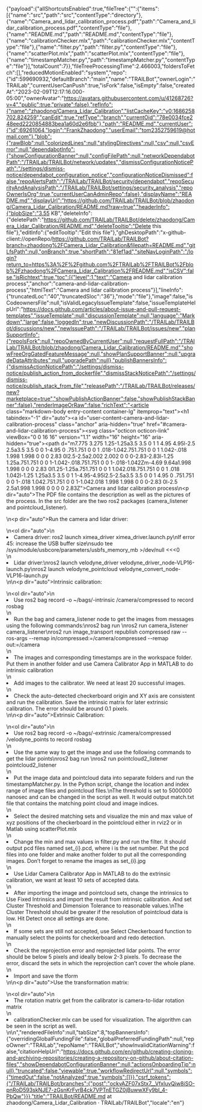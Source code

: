 {"payload":{"allShortcutsEnabled":true,"fileTree":{"":{"items":[{"name":"src","path":"src","contentType":"directory"},{"name":"Camera_and_lidar_calibration_process.pdf","path":"Camera_and_lidar_calibration_process.pdf","contentType":"file"},{"name":"README.md","path":"README.md","contentType":"file"},{"name":"calibrationChecker.mlx","path":"calibrationChecker.mlx","contentType":"file"},{"name":"filter.py","path":"filter.py","contentType":"file"},{"name":"scatterPlot.mlx","path":"scatterPlot.mlx","contentType":"file"},{"name":"timestampMatcher.py","path":"timestampMatcher.py","contentType":"file"}],"totalCount":7}},"fileTreeProcessingTime":2.466003,"foldersToFetch":[],"reducedMotionEnabled":"system","repo":{"id":599690932,"defaultBranch":"main","name":"TRAILBot","ownerLogin":"TRAILab","currentUserCanPush":true,"isFork":false,"isEmpty":false,"createdAt":"2023-02-09T12:17:16.000-05:00","ownerAvatar":"https://avatars.githubusercontent.com/u/41268726?v=4","public":true,"private":false},"refInfo":{"name":"zhaodong/Camera_Lidar_Calibration","listCacheKey":"v0:1686258702.824259","canEdit":true,"refType":"branch","currentOid":"78e0034fce248eed2220854883bea1a60d2e6fbb"},"path":"README.md","currentUser":{"id":69261064,"login":"FrankZhaodong","userEmail":"tom2352759619@hotmail.com"},"blob":{"rawBlob":null,"colorizedLines":null,"stylingDirectives":null,"csv":null,"csvError":null,"dependabotInfo":{"showConfigurationBanner":null,"configFilePath":null,"networkDependabotPath":"/TRAILab/TRAILBot/network/updates","dismissConfigurationNoticePath":"/settings/dismiss-notice/dependabot_configuration_notice","configurationNoticeDismissed":false,"repoAlertsPath":"/TRAILab/TRAILBot/security/dependabot","repoSecurityAndAnalysisPath":"/TRAILab/TRAILBot/settings/security_analysis","repoOwnerIsOrg":true,"currentUserCanAdminRepo":false},"displayName":"README.md","displayUrl":"https://github.com/TRAILab/TRAILBot/blob/zhaodong/Camera_Lidar_Calibration/README.md?raw=true","headerInfo":{"blobSize":"3.55 KB","deleteInfo":{"deletePath":"https://github.com/TRAILab/TRAILBot/delete/zhaodong/Camera_Lidar_Calibration/README.md","deleteTooltip":"Delete this file"},"editInfo":{"editTooltip":"Edit this file"},"ghDesktopPath":"x-github-client://openRepo/https://github.com/TRAILab/TRAILBot?branch=zhaodong%2FCamera_Lidar_Calibration&filepath=README.md","gitLfsPath":null,"onBranch":true,"shortPath":"81ef1ad","siteNavLoginPath":"/login?return_to=https%3A%2F%2Fgithub.com%2FTRAILab%2FTRAILBot%2Fblob%2Fzhaodong%2FCamera_Lidar_Calibration%2FREADME.md","isCSV":false,"isRichtext":true,"toc":[{"level":1,"text":"Camera and lidar calibration process","anchor":"camera-and-lidar-calibration-process","htmlText":"Camera and lidar calibration process"}],"lineInfo":{"truncatedLoc":"40","truncatedSloc":"36"},"mode":"file"},"image":false,"isCodeownersFile":null,"isValidLegacyIssueTemplate":false,"issueTemplateHelpUrl":"https://docs.github.com/articles/about-issue-and-pull-request-templates","issueTemplate":null,"discussionTemplate":null,"language":"Markdown","large":false,"loggedIn":true,"newDiscussionPath":"/TRAILab/TRAILBot/discussions/new","newIssuePath":"/TRAILab/TRAILBot/issues/new","planSupportInfo":{"repoIsFork":null,"repoOwnedByCurrentUser":null,"requestFullPath":"/TRAILab/TRAILBot/blob/zhaodong/Camera_Lidar_Calibration/README.md","showFreeOrgGatedFeatureMessage":null,"showPlanSupportBanner":null,"upgradeDataAttributes":null,"upgradePath":null},"publishBannersInfo":{"dismissActionNoticePath":"/settings/dismiss-notice/publish_action_from_dockerfile","dismissStackNoticePath":"/settings/dismiss-notice/publish_stack_from_file","releasePath":"/TRAILab/TRAILBot/releases/new?marketplace=true","showPublishActionBanner":false,"showPublishStackBanner":false},"renderImageOrRaw":false,"richText":"<article class=\"markdown-body entry-content container-lg\" itemprop=\"text\"><h1 tabindex=\"-1\" dir=\"auto\"><a id=\"user-content-camera-and-lidar-calibration-process\" class=\"anchor\" aria-hidden=\"true\" href=\"#camera-and-lidar-calibration-process\"><svg class=\"octicon octicon-link\" viewBox=\"0 0 16 16\" version=\"1.1\" width=\"16\" height=\"16\" aria-hidden=\"true\"><path d=\"m7.775 3.275 1.25-1.25a3.5 3.5 0 1 1 4.95 4.95l-2.5 2.5a3.5 3.5 0 0 1-4.95 0 .751.751 0 0 1 .018-1.042.751.751 0 0 1 1.042-.018 1.998 1.998 0 0 0 2.83 0l2.5-2.5a2.002 2.002 0 0 0-2.83-2.83l-1.25 1.25a.751.751 0 0 1-1.042-.018.751.751 0 0 1-.018-1.042Zm-4.69 9.64a1.998 1.998 0 0 0 2.83 0l1.25-1.25a.751.751 0 0 1 1.042.018.751.751 0 0 1 .018 1.042l-1.25 1.25a3.5 3.5 0 1 1-4.95-4.95l2.5-2.5a3.5 3.5 0 0 1 4.95 0 .751.751 0 0 1-.018 1.042.751.751 0 0 1-1.042.018 1.998 1.998 0 0 0-2.83 0l-2.5 2.5a1.998 1.998 0 0 0 0 2.83Z\"></path></svg></a>Camera and lidar calibration process</h1>\n<p dir=\"auto\">The PDF file contains the description as well as the pictures of the process. In the src folder are the two ros2 packages (camera_listener and pointcloud_listener).</p>\n<p dir=\"auto\">Run the camera and lidar driver:</p>\n<ol dir=\"auto\">\n<li>Camera driver: ros2 launch ximea_driver ximea_driver.launch.py\nIf error 45: increase the USB buffer size\nsudo tee /sys/module/usbcore/parameters/usbfs_memory_mb &gt;/dev/null &lt;&lt;&lt;0</li>\n<li>Lidar driver:\nros2 launch velodyne_driver velodyne_driver_node-VLP16-launch.py\nros2 launch velodyne_pointcloud velodyne_convert_node-VLP16-launch.py</li>\n</ol>\n<p dir=\"auto\">Intrinsic calibration:</p>\n<ol dir=\"auto\">\n<li>Use ros2 bag record -o ~/bags/-intrinsic /camera/compressed to record rosbag</li>\n<li>Run the bag and camera_listener node to get the images from messages using the following commands:\nros2 bag run \nros2 run camera_listener camera_listener\nros2 run image_transport republish compressed raw --ros-args --remap in/compressed:=/camera/compressed --remap out:=/camera</li>\n<li>The images and corresponding timestamps are in the workspace folder. Put them in another folder and use Camera Calibrator App in MATLAB to do intrinsic calibration</li>\n<li>Add images to the calibrator. We need at least 20 successful images.</li>\n<li>Check the auto-detected checkerboard origin and XY axis are consistent and run the calibration. Save the intrinsic matrix for later extrinsic calibration. The error should be around 0.1 pixels.</li>\n</ol>\n<p dir=\"auto\">Extrinsic Calibration:</p>\n<ol dir=\"auto\">\n<li>Use ros2 bag record -o ~/bags/-extrinsic /camera/compressed /velodyne_points to record rosbag</li>\n<li>Use the same way to get the image and use the following commands to get the lidar points\nros2 bag run \nros2 run pointcloud2_listener pointcloud2_listener</li>\n<li>Put the image data and pointcloud data into separate folders and run the timestampMatcher.py. In the Python script, change the location and index range of image files and pointcloud files.\nThe threshold is set to 5000000 nanosec and can be changed in the script as well. It would output match.txt file that contains the matching point cloud and image indices.</li>\n<li>Select the desired matching sets and visualize the min and max value of xyz positions of the checkerboard in the pointcloud either in rviz2 or in Matlab using scatterPlot.mlx</li>\n<li>Change the min and max values in filter.py and run the filter. It should output pcd files named set_{i}.pcd, where i is the set number. Put the pcd files into one folder and make another folder to put all the corresponding images. Don’t forget to rename the images as set_{i}.jpg</li>\n<li>Use Lidar Camera Calibrator App in MATLAB to do the extrinsic calibration, we want at least 10 sets of accepted data.</li>\n<li>After importing the image and pointcloud sets, change the intrinsics to Use Fixed Intrinsics and import the result from intrinsic calibration. And set Cluster Threshold and Dimension Tolerance to reasonable values.\nThe Cluster Threshold should be greater if the resolution of pointcloud data is low. Hit Detect once all settings are done.</li>\n<li>If some sets are still not accepted, use Select Checkerboard function to manually select the points for checkerboard and redo detection.</li>\n<li>Check the reprojection error and reprojected lidar points. The error should be below 5 pixels and ideally below 2-3 pixels. To decrease the error, discard the sets in which the reprojection can’t cover the whole plane.</li>\n<li>Import and save the tform</li>\n</ol>\n<p dir=\"auto\">Use the transformation matrix:</p>\n<ol dir=\"auto\">\n<li>The rotation matrix get from the calibrator is camera-to-lidar rotation matrix</li>\n<li>calibrationChecker.mlx can be used for visualization. The algorithm can be seen in the script as well.</li>\n</ol>\n</article>","renderedFileInfo":null,"tabSize":8,"topBannersInfo":{"overridingGlobalFundingFile":false,"globalPreferredFundingPath":null,"repoOwner":"TRAILab","repoName":"TRAILBot","showInvalidCitationWarning":false,"citationHelpUrl":"https://docs.github.com/en/github/creating-cloning-and-archiving-repositories/creating-a-repository-on-github/about-citation-files","showDependabotConfigurationBanner":null,"actionsOnboardingTip":null},"truncated":false,"viewable":true,"workflowRedirectUrl":null,"symbols":{"timedOut":false,"notAnalyzed":true,"symbols":[]}},"csrf_tokens":{"/TRAILab/TRAILBot/branches":{"post":"ockvAZF07xStx7__VfxluvQiw8iSO-pnRoD593skNJE7-zGsnKrFvrB4ck7VPTnETGZ0jBuwwXFy9bI_4-PbQw"}}},"title":"TRAILBot/README.md at zhaodong/Camera_Lidar_Calibration · TRAILab/TRAILBot","locale":"en"}